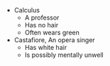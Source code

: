* Calculus
    * A professor
    * Has no hair
    * Often wears green
* Castafiore, An opera singer
    * Has white hair
    * Is possibly mentally unwell
